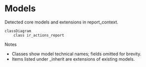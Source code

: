 # Models

Detected core models and extensions in report_context.

```mermaid
classDiagram
    class ir_actions_report
```

Notes
- Classes show model technical names; fields omitted for brevity.
- Items listed under _inherit are extensions of existing models.
